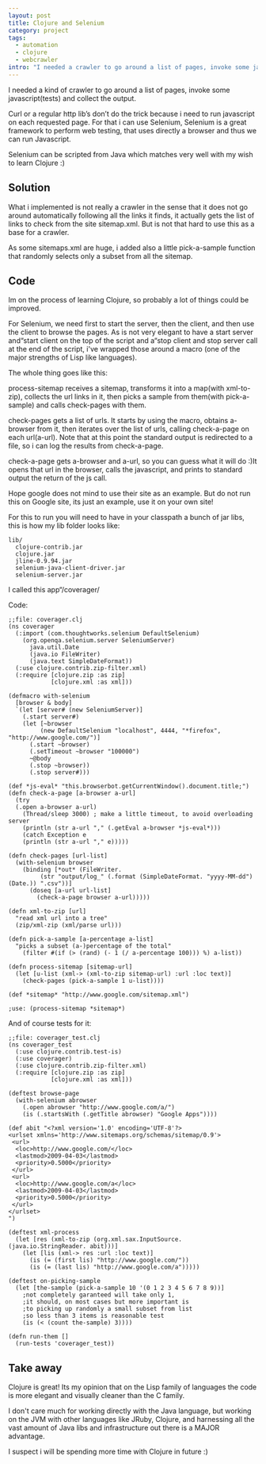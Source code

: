 ```yaml
--- 
layout: post
title: Clojure and Selenium
category: project
tags:
  - automation
  - clojure
  - webcrawler
intro: "I needed a crawler to go around a list of pages, invoke some javascript(tests) and collect the output"
---
```


I needed a kind of crawler to go around a list of pages, invoke some javascript(tests) and collect the output.

Curl or a regular http lib’s don’t do the trick because i need to run javascript on each requested page. For that i can use Selenium, Selenium is a great framework to perform web testing, that uses directly a browser and thus we can run Javascript.

Selenium can be scripted from Java which matches very well with my wish to learn Clojure :)

## Solution

What i implemented is not really a crawler in the sense that it does not go around automatically following all the links it finds, it actually gets the list of links to check from the site sitemap.xml. But is not that hard to use this as a base for a crawler.

As some sitemaps.xml are huge, i added also a little pick-a-sample function that randomly selects only a subset from all the sitemap.

## Code

Im on the process of learning Clojure, so probably a lot of things could be improved.

For Selenium, we need first to start the server, then the client, and then use the client to browse the pages. As is not very elegant to have a start server and“start client on the top of the script and a“stop client and stop server call at the end of the script, i've wrapped those around a macro (one of the major strengths of Lisp like languages).

The whole thing goes like this:

process-sitemap receives a sitemap, transforms it into a map(with xml-to-zip), collects the url links in it, then picks a sample from them(with pick-a-sample) and calls check-pages with them.

check-pages gets a list of urls. It starts by using the macro, obtains a-browser from it, then iterates over the list of urls, calling check-a-page on each url(a-url). Note that at this point the standard output is redirected to a file, so i can log the results from check-a-page.

check-a-page gets a-browser and a-url, so you can guess what it will do :)It opens that url in the browser, calls the javascript, and prints to standard output the return of the js call.

Hope google does not mind to use their site as an example. But do not run this on Google site, its just an example, use it on your own site!

For this to run you will need to have in your classpath a bunch of jar libs, this is how my lib folder looks like:


    lib/
      clojure-contrib.jar
      clojure.jar
      jline-0.9.94.jar
      selenium-java-client-driver.jar
      selenium-server.jar


I called this app“/coverager/

Code: 

    ;;file: coverager.clj
    (ns coverager
      (:import (com.thoughtworks.selenium DefaultSelenium)
        (org.openqa.selenium.server SeleniumServer)
          java.util.Date
          (java.io FileWriter)
          (java.text SimpleDateFormat))
      (:use clojure.contrib.zip-filter.xml)
      (:require [clojure.zip :as zip]
                [clojure.xml :as xml]))
    
    (defmacro with-selenium
      [browser & body]
      `(let [server# (new SeleniumServer)]
        (.start server#)
        (let [~browser 
             (new DefaultSelenium "localhost", 4444, "*firefox", "http://www.google.com/")]
          (.start ~browser)
          (.setTimeout ~browser "100000")
          ~@body
          (.stop ~browser))
          (.stop server#)))
    
    (def *js-eval* "this.browserbot.getCurrentWindow().document.title;")											
    (defn check-a-page [a-browser a-url] 
      (try 
      (.open a-browser a-url)
        (Thread/sleep 3000) ; make a little timeout, to avoid overloading server
        (println (str a-url "," (.getEval a-browser *js-eval*)))
        (catch Exception e 
        (println (str a-url "," e)))))
    
    (defn check-pages [url-list]
      (with-selenium browser
        (binding [*out* (FileWriter. 
             (str "output/log_" (.format (SimpleDateFormat. "yyyy-MM-dd") (Date.)) ".csv"))]
          (doseq [a-url url-list]
            (check-a-page browser a-url)))))
    
    (defn xml-to-zip [url]
      "read xml url into a tree"
      (zip/xml-zip (xml/parse url)))
    
    (defn pick-a-sample [a-percentage a-list]
      "picks a subset (a-)percentage of the total"
        (filter #(if (> (rand) (- 1 (/ a-percentage 100))) %) a-list))
    
    (defn process-sitemap [sitemap-url]
      (let [u-list (xml-> (xml-to-zip sitemap-url) :url :loc text)]
        (check-pages (pick-a-sample 1 u-list))))
    
    (def *sitemap* "http://www.google.com/sitemap.xml")
    
    ;use: (process-sitemap *sitemap*)


And of course tests for it:


    ;;file: coverager_test.clj
    (ns coverager_test
      (:use clojure.contrib.test-is)
      (:use coverager)
      (:use clojure.contrib.zip-filter.xml)
      (:require [clojure.zip :as zip]
                [clojure.xml :as xml]))
    
    (deftest browse-page
      (with-selenium abrowser  
        (.open abrowser "http://www.google.com/a/")
        (is (.startsWith (.getTitle abrowser) "Google Apps"))))
    
    (def abit "<?xml version='1.0' encoding='UTF-8'?>
    <urlset xmlns='http://www.sitemaps.org/schemas/sitemap/0.9'>
     <url>
      <loc>http://www.google.com/</loc>
      <lastmod>2009-04-03</lastmod>
      <priority>0.5000</priority>
     </url>
     <url>
      <loc>http://www.google.com/a</loc>
      <lastmod>2009-04-03</lastmod>
      <priority>0.5000</priority>
     </url>
    </urlset>
    ")
    
    (deftest xml-process
      (let [res (xml-to-zip (org.xml.sax.InputSource. (java.io.StringReader. abit)))]
        (let [lis (xml-> res :url :loc text)]
          (is (= (first lis) "http://www.google.com/"))
          (is (= (last lis) "http://www.google.com/a")))))
    
    (deftest on-picking-sample
      (let [the-sample (pick-a-sample 10 '(0 1 2 3 4 5 6 7 8 9))]
        ;not completely garanteed will take only 1, 
        ;it should, on most cases but more important is
        ;to picking up randomly a small subset from list
        ;so less than 3 items is reasonable test
    	(is (< (count the-sample) 3))))
    
    (defn run-them []
      (run-tests 'coverager_test))

## Take away

Clojure is great! Its my opinion that on the Lisp family of languages the code is more elegant and visually cleaner than the C family.

I don't care much for working directly with the Java language, but working on the JVM with other languages like JRuby, Clojure, and harnessing all the vast amount of Java libs and infrastructure out there is a MAJOR advantage.

I suspect i will be spending more time with Clojure in future :)
